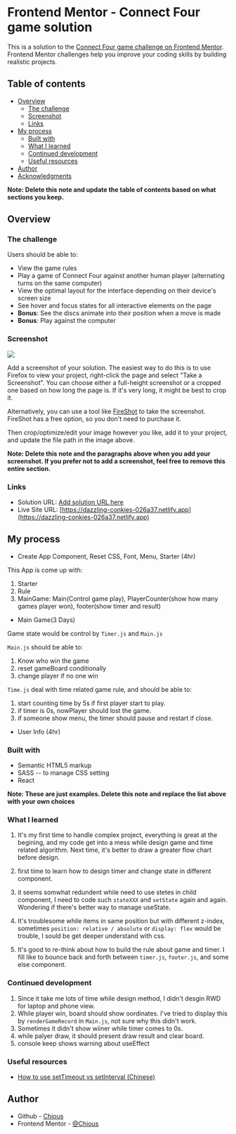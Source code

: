 # Frontend Mentor - Connect Four game solution

This is a solution to the [Connect Four game challenge on Frontend Mentor](https://www.frontendmentor.io/challenges/connect-four-game-6G8QVH923s). Frontend Mentor challenges help you improve your coding skills by building realistic projects.

## Table of contents

- [Overview](#overview)
  - [The challenge](#the-challenge)
  - [Screenshot](#screenshot)
  - [Links](#links)
- [My process](#my-process)
  - [Built with](#built-with)
  - [What I learned](#what-i-learned)
  - [Continued development](#continued-development)
  - [Useful resources](#useful-resources)
- [Author](#author)
- [Acknowledgments](#acknowledgments)

**Note: Delete this note and update the table of contents based on what sections you keep.**

## Overview

### The challenge

Users should be able to:

- View the game rules
- Play a game of Connect Four against another human player (alternating turns on the same computer)
- View the optimal layout for the interface depending on their device's screen size
- See hover and focus states for all interactive elements on the page
- **Bonus**: See the discs animate into their position when a move is made
- **Bonus**: Play against the computer

### Screenshot

![](./screenshot.jpg)

Add a screenshot of your solution. The easiest way to do this is to use Firefox to view your project, right-click the page and select "Take a Screenshot". You can choose either a full-height screenshot or a cropped one based on how long the page is. If it's very long, it might be best to crop it.

Alternatively, you can use a tool like [FireShot](https://getfireshot.com/) to take the screenshot. FireShot has a free option, so you don't need to purchase it.

Then crop/optimize/edit your image however you like, add it to your project, and update the file path in the image above.

**Note: Delete this note and the paragraphs above when you add your screenshot. If you prefer not to add a screenshot, feel free to remove this entire section.**

### Links

- Solution URL: [Add solution URL here](https://your-solution-url.com)
- Live Site URL: [https://dazzling-conkies-026a37.netlify.app](https://dazzling-conkies-026a37.netlify.app)

## My process

- Create App Component, Reset CSS, Font, Menu, Starter (4hr)

This App is come up with:

1. Starter
2. Rule
3. MainGame: Main(Control game play), PlayerCounter(show how many games player won), footer(show timer and result)

- Main Game(3 Days)

Game state would be control by `Timer.js` and `Main.js`

`Main.js` should be able to:

1. Know who win the game
2. reset gameBoard conditionally
3. change player if no one win

`Time.js` deal with time related game rule, and should be able to:

1. start counting time by 5s if first player start to play.
2. if timer is 0s, nowPlayer should lost the game.
3. if someone show menu, the timer should pause and restart if close.

- User Info (4hr)

### Built with

- Semantic HTML5 markup
- SASS -- to manage CSS setting
- React

**Note: These are just examples. Delete this note and replace the list above with your own choices**

### What I learned

1. It's my first time to handle complex project, everything is great at the begining, and my code get into a mess while design game and time related algorithm. Next time, it's better to draw a greater flow chart before design.

2. first time to learn how to design timer and change state in different component.

3. it seems somwhat redundent while need to use stetes in child component, I need to code such `stateXXX` and `setState` again and again. Wondering if there's better way to manage useState.

4. It's troublesome while items in same position but with different z-index, sometimes `position: relative / absolute` or `display: flex` would be trouble, I sould be get deeper understand with css.

5. It's good to re-think about how to build the rule about game and timer. I fill like to bounce back and forth between `timer.js`, `footer.js`, and some else component.

### Continued development

1. Since it take me lots of time while design method, I didn't desgin RWD for laptop and phone view.
2. While player win, board should show oordinates. I've tried to display this by `renderGameRecord` in `Main.js`, not sure why this didn't work.
3. Sometimes it didn't show wiiner while timer comes to 0s.
4. while palyer draw, it should present draw result and clear board.
5. console keep shows warning about useEffect

### Useful resources

- [How to use setTimeout vs setInterval (Chinese)](https://kuro.tw/posts/2019/02/23/談談-JavaScript-的-setTimeout-與-setInterval/?fbclid=IwAR3RzmCJUNVubYmdkbtjPSdlTtztPLARJuy88bJe9I8utoR7Q0jgQu-jOtY)

## Author

- Github - [Chious](https://github.com/Chious)
- Frontend Mentor - [@Chious](https://www.frontendmentor.io/profile/Chious)
